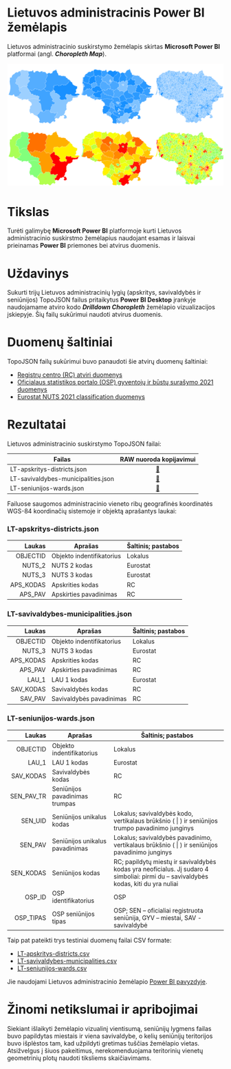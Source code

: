 # Lietuvos administracinis Power BI žemėlapis  

Lietuvos administracinio suskirstymo žemėlapis skirtas **Microsoft Power BI** platformai (angl. ***Choropleth Map***).

![image](/examples/LT_choropleth_map.png)

# Tikslas

Turėti galimybę **Microsoft Power BI** platformoje kurti Lietuvos administracinio suskirstmo žemėlapius
naudojant esamas ir laisvai prieinamas **Power BI** priemones bei atvirus duomenis.

# Uždavinys

Sukurti trijų Lietuvos administracinių lygių (apskritys, savivaldybės ir seniūnijos) TopoJSON failus pritaikytus
**Power BI Desktop** įrankyje naudojamame atviro kodo ***Drilldown Choropleth*** žemėlapio vizualizacijos įskiepyje.
Šių failų sukūrimui naudoti atvirus duomenis.

# Duomenų šaltiniai

TopoJSON failų sukūrimui buvo panaudoti šie atvirų duomenų šaltiniai:

- [Registrų centro (RC) atviri duomenys](https://www.registrucentras.lt/p/1187)
- [Oficialaus statistikos portalo (OSP) gyventojų ir būstų surašymo 2021 duomenys](https://open-data-ls-osp-sdg.hub.arcgis.com/datasets/46a45e28ef384e69a92afedea49ee421_0)
- [Eurostat NUTS 2021 classification duomenys](https://ec.europa.eu/eurostat/web/nuts/background)

# Rezultatai

Lietuvos administracinio suskirstymo TopoJSON failai:

| Failas                              |                       RAW nuoroda kopijavimui                       |
|-------------------------------------|:-------------------------------------------------------:|
| LT-apskritys-districts.json         |     [:link:](https://raw.githubusercontent.com/govlt/powerbi-map-lt/change-project-name/topojson/LT-apskritys-districts.json)    |
| LT-savivaldybes-municipalities.json | [:link:](https://raw.githubusercontent.com/govlt/powerbi-map-lt/change-project-name/topojson/LT-savivaldybes-municipalities.json) |
| LT-seniunijos-wards.json            |      [:link:](https://raw.githubusercontent.com/govlt/powerbi-map-lt/change-project-name/topojson/LT-seniunijos-wards.json)       |

Failuose saugomos administracinio vieneto ribų geografinės koordinatės WGS-84 koordinačių sistemoje ir objektą
aprašantys laukai:

### LT-apskritys-districts.json

|    Laukas | Aprašas                   | Šaltinis; pastabos |
|----------:|---------------------------|--------------------|
|  OBJECTID | Objekto indentifikatorius | Lokalus            |
|    NUTS_2 | NUTS 2 kodas              | Eurostat           |
|    NUTS_3 | NUTS 3 kodas              | Eurostat           |
| APS_KODAS | Apskrities kodas          | RC                 |
|   APS_PAV | Apskirties pavadinimas    | RC                 |

### LT-savivaldybes-municipalities.json

|    Laukas | Aprašas                   | Šaltinis; pastabos |
|----------:|---------------------------|--------------------|
|  OBJECTID | Objekto indentifikatorius | Lokalus            |
|    NUTS_3 | NUTS 3 kodas              | Eurostat           |
| APS_KODAS | Apskrities kodas          | RC                 |
|   APS_PAV | Apskirties pavadinimas    | RC                 |
|     LAU_1 | LAU 1 kodas               | Eurostat           |
| SAV_KODAS | Savivaldybės kodas        | RC                 |
|   SAV_PAV | Savivaldybės pavadinimas  | RC                 |

### LT-seniunijos-wards.json

|     Laukas | Aprašas                         | Šaltinis; pastabos                                                                                                                   |
|-----------:|---------------------------------|--------------------------------------------------------------------------------------------------------------------------------------|
|   OBJECTID | Objekto indentifikatorius       | Lokalus                                                                                                                              |
|      LAU_1 | LAU 1 kodas                     | Eurostat                                                                                                                             |
|  SAV_KODAS | Savivaldybės kodas              | RC                                                                                                                                   |
| SEN_PAV_TR | Seniūnijos pavadinimas trumpas  | RC                                                                                                                                   |
|    SEN_UID | Seniūnijos unikalus kodas       | Lokalus; savivaldybės kodo, vertikalaus brūkšnio ( \| ) ir seniūnijos trumpo pavadinimo junginys                                     |
|    SEN_PAV | Seniūnijos unikalus pavadinimas | Lokalus; savivaldybės pavadinimo, vertikalaus brūkšnio ( \| ) ir seniūnijos pavadinimo junginys                                      |
|  SEN_KODAS | Seniūnijos kodas                | RC; papildytų miestų ir savivaldybės kodas yra neoficialus. Jį sudaro 4 simboliai: pirmi du – savivaldybės kodas, kiti du yra nuliai |
|     OSP_ID | OSP identifikatorius            | OSP                                                                                                                                  |
|  OSP_TIPAS | OSP seniūnijos tipas            | OSP; SEN – oficialiai registruota seniūnija, GYV – miestai, SAV - savivaldybė                                                        |

Taip pat pateikti trys testiniai duomenų failai CSV formate:

- [LT-apskritys-districts.csv](/testdata/LT-apskritys-districts.csv)
- [LT-savivaldybes-municipalities.csv](/testdata/LT-savivaldybes-municipalities.csv)
- [LT-seniunijos-wards.csv](/testdata/LT-seniunijos-wards.csv)

Jie naudojami Lietuvos administracinio
žemėlapio [Power BI pavyzdyje](/examples/Lietuva%20Choropleth.pbix).

# Žinomi netikslumai ir apribojimai

Siekiant išlaikyti žemėlapio vizualinį vientisumą, seniūnijų lygmens failas buvo papildytas miestais ir viena
savivaldybe, o kelių seniūnijų teritorijos buvo išplėstos tam, kad užpildyti gretimas tuščias žemėlapio vietas.
Atsižvelgus į šiuos pakeitimus, nerekomenduojama teritorinių vienetų geometrinių plotų naudoti tiksliems skaičiavimams.
